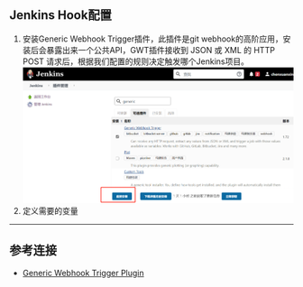 ## Jenkins Hook配置
1. 安装Generic Webhook Trigger插件，此插件是git webhook的高阶应用，安装后会暴露出来一个公共API，GWT插件接收到 JSON 或 XML 的 HTTP POST 请求后，根据我们配置的规则决定触发哪个Jenkins项目。
   ![](img/jenkins-3.png)
2. 定义需要的变量

---
## 参考连接
- [Generic Webhook Trigger Plugin](https://github.com/jenkinsci/generic-webhook-trigger-plugin)